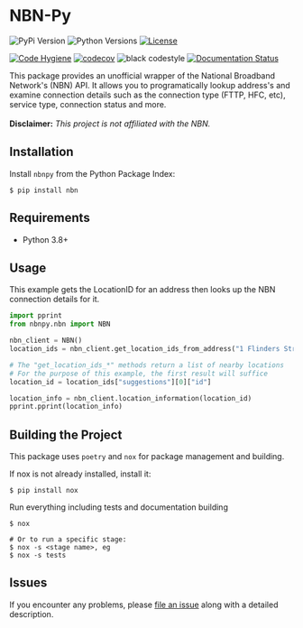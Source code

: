 # NBN-Py

![PyPi Version](https://img.shields.io/pypi/v/nbnpy)
![Python Versions](https://img.shields.io/pypi/pyversions/nbnpy)
[![License](https://img.shields.io/badge/license-MIT-green)](./LICENSE)
<br/>

[![Code Hygiene](https://github.com/diabolical-ninja/nbnpy/actions/workflows/code_hygiene.yml/badge.svg)](https://github.com/diabolical-ninja/nbnpy/actions/workflows/code_hygiene.yml)
[![codecov](https://codecov.io/gh/diabolical-ninja/nbn/branch/main/graph/badge.svg?token=hyTE4HlIxK)](https://codecov.io/gh/diabolical-ninja/nbn)
![black codestyle](https://img.shields.io/badge/Code%20Style-Black-black)
[![Documentation Status](https://readthedocs.org/projects/nbnpy/badge/?version=latest)](https://nbnpy.readthedocs.io/en/latest/?badge=latest)



This package provides an unofficial wrapper of the National Broadband Network's (NBN) API. It allows you to programatically lookup address's and examine connection details such as the connection type (FTTP, HFC, etc), service type, connection status and more.
<br/><br/>
**Disclaimer:** _This project is not affiliated with the NBN._


## Installation

Install `nbnpy` from the Python Package Index:

```console
$ pip install nbn
```

## Requirements

- Python 3.8+


## Usage

This example gets the LocationID for an address then looks up the NBN connection details for it.
```python
import pprint
from nbnpy.nbn import NBN

nbn_client = NBN()
location_ids = nbn_client.get_location_ids_from_address("1 Flinders Street, Melbourne VIC")

# The "get_location_ids_*" methods return a list of nearby locations
# For the purpose of this example, the first result will suffice
location_id = location_ids["suggestions"][0]["id"]

location_info = nbn_client.location_information(location_id)
pprint.pprint(location_info)
```

## Building the Project

This package uses `poetry` and `nox` for package management and building. 

If nox is not already installed, install it:
```console
$ pip install nox
```

Run everything including tests and documentation building
```console
$ nox

# Or to run a specific stage:
$ nox -s <stage name>, eg
$ nox -s tests
```


## Issues

If you encounter any problems,
please [file an issue](https://github.com/diabolical-ninja/nbn/issues) along with a detailed description.
